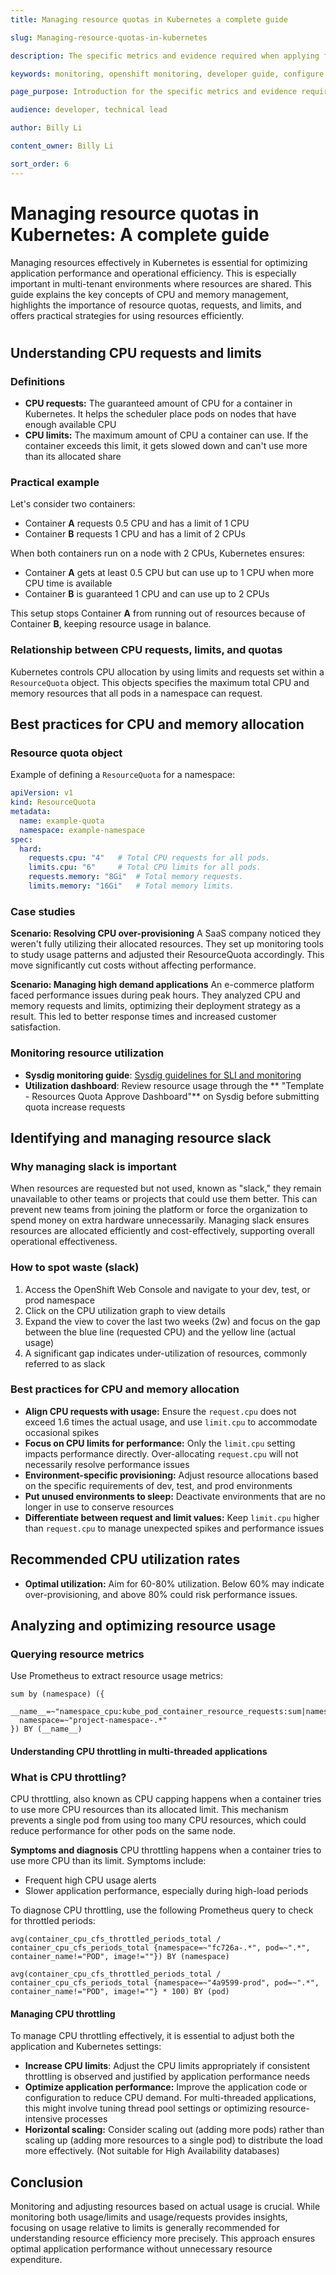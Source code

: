 ```yaml
---
title: Managing resource quotas in Kubernetes a complete guide  

slug: Managing-resource-quotas-in-kubernetes

description: The specific metrics and evidence required when applying for additional resources.

keywords: monitoring, openshift monitoring, developer guide, configure, request resource, prometheus, prom, promql, metrics, metric type, servicemonitor, observe

page_purpose: Introduction for the specific metrics and evidence required when applying for additional resources.

audience: developer, technical lead

author: Billy Li

content_owner: Billy Li

sort_order: 6
---
```


# Managing resource quotas in Kubernetes: A complete guide 

Managing resources effectively in Kubernetes is essential for optimizing application performance and operational efficiency. This is especially important in multi-tenant environments where resources are shared. This guide explains the key concepts of CPU and memory management, highlights the importance of resource quotas, requests, and limits, and offers practical strategies for using resources efficiently.
#
## Understanding CPU requests and limits

### Definitions

- **CPU requests:** The guaranteed amount of CPU for a container in Kubernetes. It helps the scheduler place pods on nodes that have enough available CPU
- **CPU limits:** The maximum amount of CPU a container can use. If the container exceeds this limit, it gets slowed down and can't use more than its allocated share

### Practical example

Let's consider two containers:
- Container **A** requests 0.5 CPU and has a limit of 1 CPU
- Container **B** requests 1 CPU and has a limit of 2 CPUs

When both containers run on a node with 2 CPUs, Kubernetes ensures:

- Container **A** gets at least 0.5 CPU but can use up to 1 CPU when more CPU time is available
- Container **B** is guaranteed 1 CPU and can use up to 2 CPUs

This setup stops Container **A** from running out of resources because of  Container **B**, keeping resource usage in balance.

### Relationship between CPU requests, limits, and quotas

Kubernetes controls CPU allocation by using limits and requests set within a `ResourceQuota` object. This objects specifies the maximum total CPU and memory resources that all pods in a namespace can request.

## Best practices for CPU and memory allocation

### Resource quota object
Example of defining a `ResourceQuota` for a namespace:
```yaml
apiVersion: v1
kind: ResourceQuota
metadata:
  name: example-quota
  namespace: example-namespace
spec:
  hard:
    requests.cpu: "4"   # Total CPU requests for all pods.
    limits.cpu: "6"     # Total CPU limits for all pods.
    requests.memory: "8Gi"  # Total memory requests.
    limits.memory: "16Gi"   # Total memory limits.

```
### Case studies

**Scenario: Resolving CPU over-provisioning**
A SaaS company noticed they weren't fully utilizing their allocated resources. They set up monitoring tools to study usage patterns and adjusted their ResourceQuota accordingly. This move significantly cut costs without affecting performance.

**Scenario: Managing high demand applications**
An e-commerce platform faced performance issues during peak hours. They analyzed CPU and memory requests and limits, optimizing their deployment strategy as a result. This led to better response times and increased customer satisfaction.

### Monitoring resource utilization

- **Sysdig monitoring guide**: [Sysdig guidelines for SLI and monitoring](../app-monitoring/guidelines-for-sli-and-monitoring.md)
- **Utilization dashboard**: Review resource usage through the ** "Template - Resources Quota Approve Dashboard"** on Sysdig before submitting quota increase requests

## Identifying and managing resource slack

### Why managing slack is important

When resources are requested but not used, known as "slack," they remain unavailable to other teams or projects that could use them better. This can prevent new teams from joining the platform or force the organization to spend money on extra hardware unnecessarily. Managing slack ensures resources are allocated efficiently and cost-effectively, supporting overall operational effectiveness.

### How to spot waste (slack)

1. Access the OpenShift Web Console and navigate to your dev, test, or prod namespace
2. Click on the CPU utilization graph to view details
3. Expand the view to cover the last two weeks (2w) and focus on the gap between the blue line (requested CPU) and the yellow line (actual usage)
4. A significant gap indicates under-utilization of resources, commonly referred to as slack

### Best practices for CPU and memory allocation

- **Align CPU requests with usage:** Ensure the `request.cpu` does not exceed 1.6 times the actual usage, and use `limit.cpu` to accommodate occasional spikes
- **Focus on CPU limits for performance:** Only the `limit.cpu` setting impacts performance directly. Over-allocating `request.cpu` will not necessarily resolve performance issues
- **Environment-specific provisioning:** Adjust resource allocations based on the specific requirements of dev, test, and prod environments
- **Put unused environments to sleep:** Deactivate environments that are no longer in use to conserve resources
- **Differentiate between request and limit values:** Keep `limit.cpu` higher than `request.cpu` to manage unexpected spikes and performance issues

## Recommended CPU utilization rates

- **Optimal utilization:** Aim for 60-80% utilization. Below 60% may indicate over-provisioning, and above 80% could risk performance issues.

## Analyzing and optimizing resource usage

### Querying resource metrics
Use Prometheus to extract resource usage metrics:
```
sum by (namespace) ({
  __name__=~"namespace_cpu:kube_pod_container_resource_requests:sum|namespace:container_cpu_usage:sum|namespace_cpu:kube_pod_container_resource_limits:sum",
  namespace=~"project-namespace-.*"
}) BY (__name__)

```

#### Understanding CPU throttling in multi-threaded applications

### What is CPU throttling?
CPU throttling, also known as CPU capping happens when a container tries to use more CPU resources than its allocated limit. This mechanism prevents a single pod from using too many CPU resources, which could reduce performance for other pods on the same node.

**Symptoms and diagnosis**
CPU throttling happens when a container tries to use more CPU than its limit. Symptoms include:

* Frequent high CPU usage alerts
* Slower application performance, especially during high-load periods
  
To diagnose CPU throttling, use the following Prometheus query to check for throttled periods:

```
avg(container_cpu_cfs_throttled_periods_total / container_cpu_cfs_periods_total {namespace=~"fc726a-.*", pod=~".*", container_name!="POD", image!=""}) BY (namespace) 
```

```
avg(container_cpu_cfs_throttled_periods_total / container_cpu_cfs_periods_total {namespace=~"4a9599-prod", pod=~".*", container_name!="POD", image!=""} * 100) BY (pod) 
```

#### Managing CPU throttling

To manage CPU throttling effectively, it is essential to adjust both the application and Kubernetes settings:

* **Increase CPU limits**: Adjust the CPU limits appropriately if consistent throttling is observed and justified by application performance needs
* **Optimize application performance:** Improve the application code or configuration to reduce CPU demand. For multi-threaded applications, this might involve tuning thread pool settings or optimizing resource-intensive processes
* **Horizontal scaling:** Consider scaling out (adding more pods) rather than scaling up (adding more resources to a single pod) to distribute the load more effectively. (Not suitable for High Availability  databases)

## Conclusion

Monitoring and adjusting resources based on actual usage is crucial. While monitoring both usage/limits and usage/requests provides insights, focusing on usage relative to limits is generally recommended for understanding resource efficiency more precisely. This approach ensures optimal application performance without unnecessary resource expenditure.
